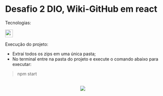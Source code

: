 # Desafio 2 DIO, Wiki-GitHub em react

Tecnologias:
<p>
<img src="https://img.shields.io/badge/react-%2320232a.svg?style=for-the-badge&logo=react&logoColor=%2361DAFB" height="25"/>
</p>

Execução do projeto:
- Extraí todos os zips em uma única pasta;
- No terminal entre na pasta do projeto e execute o comando abaixo para executar:
> npm start

<br>

<div align='center'>
  <img src='wiki.gif'>
</div>
